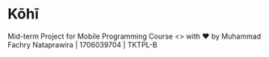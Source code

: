 # Kōhī

Mid-term Project for Mobile Programming Course
<> with ❤️  by Muhammad Fachry Nataprawira | 1706039704 | TKTPL-B
